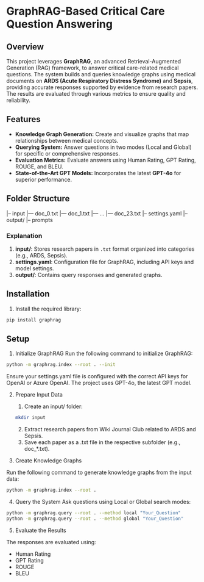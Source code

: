 # GraphRAG-Based Critical Care Question Answering

## Overview
This project leverages **GraphRAG**, an advanced Retrieval-Augmented Generation (RAG) framework, to answer critical care-related medical questions. The system builds and queries knowledge graphs using medical documents on **ARDS (Acute Respiratory Distress Syndrome)** and **Sepsis**, providing accurate responses supported by evidence from research papers. The results are evaluated through various metrics to ensure quality and reliability.

## Features
- **Knowledge Graph Generation:** Create and visualize graphs that map relationships between medical concepts.
- **Querying System:** Answer questions in two modes (Local and Global) for specific or comprehensive responses.
- **Evaluation Metrics:** Evaluate answers using Human Rating, GPT Rating, ROUGE, and BLEU.
- **State-of-the-Art GPT Models:** Incorporates the latest **GPT-4o** for superior performance.

## Folder Structure
|– input
    |–– doc_0.txt
    |–– doc_1.txt
    |–– ...
    |–– doc_23.txt
|– settings.yaml
|– output/
|– prompts

### Explanation
1. **input/**: Stores research papers in `.txt` format organized into categories (e.g., ARDS, Sepsis).
2. **settings.yaml**: Configuration file for GraphRAG, including API keys and model settings.
3. **output/**: Contains query responses and generated graphs.

## Installation
1. Install the required library:
```bash
pip install graphrag
```

## Setup
1. Initialize GraphRAG
Run the following command to initialize GraphRAG:
```bash
python -m graphrag.index --root . --init
```
Ensure your settings.yaml file is configured with the correct API keys for OpenAI or Azure OpenAI. The project uses GPT-4o, the latest GPT model.

2. Prepare Input Data

	1. Create an input/ folder:
    ```bash
    mkdir input
    ```
    2. Extract research papers from Wiki Journal Club related to ARDS and Sepsis.
	3. Save each paper as a .txt file in the respective subfolder (e.g., doc_*.txt).

3. Create Knowledge Graphs

Run the following command to generate knowledge graphs from the input data:
```bash
python -m graphrag.index --root .
```

4. Query the System
Ask questions using Local or Global search modes:
```bash
python -m graphrag.query --root . --method local "Your_Question"
python -m graphrag.query --root . --method global "Your_Question"
```

5. Evaluate the Results

The responses are evaluated using:
- Human Rating
- GPT Rating
- ROUGE
- BLEU